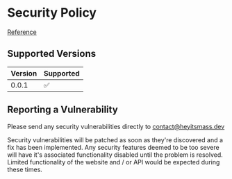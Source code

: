 # Security Policy

[Reference](https://assets.contentstack.io/v3/assets/blt36c2e63521272fdc/blt55091bed60041d8e/636d96f9cbd6b84ecb485eb3/Web_Application_Security_Policy.pdf)

## Supported Versions

| Version | Supported          |
| ------- | ------------------ |
| 0.0.1   | :white_check_mark: |

## Reporting a Vulnerability


Please send any security vulnerabilities directly to <a href={mailto:contact@heyitsmass.dev}>contact@heyitsmass.dev</a>

Security vulnerabilities will be patched as soon as they're discovered and a fix has been implemented. Any security features deemed to be too severe will have it's associated functionality disabled until the problem is resolved. Limited functionality of the website and / or API would be expected during these times.
